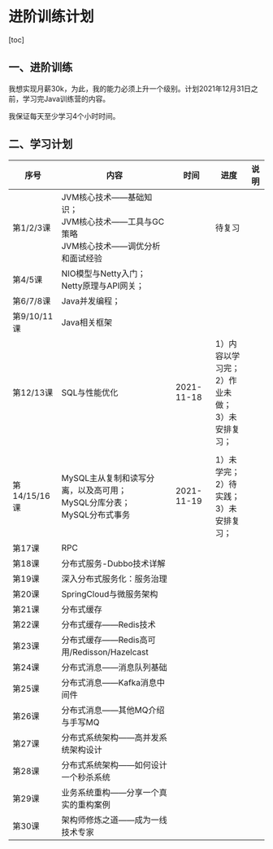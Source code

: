 # 进阶训练计划

[toc]

## 一、进阶训练

我想实现月薪30k，为此，我的能力必须上升一个级别。计划2021年12月31日之前，学习完Java训练营的内容。

我保证每天至少学习4个小时时间。

## 二、学习计划

| 序号         | 内容                                                         | 时间       | 进度                                                      | 说明 |
| ------------ | ------------------------------------------------------------ | ---------- | --------------------------------------------------------- | ---- |
| 第1/2/3课    | JVM核心技术——基础知识；<br />JVM核心技术——工具与GC策略<br />JVM核心技术——调优分析和面试经验 |            | 待复习                                                    |      |
| 第4/5课      | NIO模型与Netty入门；<br />Netty原理与API网关；               |            |                                                           |      |
| 第6/7/8课    | Java并发编程；                                               |            |                                                           |      |
| 第9/10/11课  | Java相关框架                                                 |            |                                                           |      |
| 第12/13课    | SQL与性能优化                                                | 2021-11-18 | 1）内容以学习完；<br />2）作业未做；<br />3）未安排复习； |      |
|              |                                                              |            |                                                           |      |
| 第14/15/16课 | MySQL主从复制和读写分离，以及高可用；<br />MySQL分库分表；<br />MySQL分布式事务 | 2021-11-19 | 1）未学完；<br />2）待实践；<br />3）未安排复习；         |      |
| 第17课       | RPC                                                          |            |                                                           |      |
| 第18课       | 分布式服务-Dubbo技术详解                                     |            |                                                           |      |
| 第19课       | 深入分布式服务化：服务治理                                   |            |                                                           |      |
| 第20课       | SpringCloud与微服务架构                                      |            |                                                           |      |
| 第21课       | 分布式缓存                                                   |            |                                                           |      |
| 第22课       | 分布式缓存——Redis技术                                        |            |                                                           |      |
| 第23课       | 分布式缓存——Redis高可用/Redisson/Hazelcast                   |            |                                                           |      |
| 第24课       | 分布式消息——消息队列基础                                     |            |                                                           |      |
| 第25课       | 分布式消息——Kafka消息中间件                                  |            |                                                           |      |
| 第26课       | 分布式消息——其他MQ介绍与手写MQ                               |            |                                                           |      |
| 第27课       | 分布式系统架构——高并发系统架构设计                           |            |                                                           |      |
| 第28课       | 分布式系统架构——如何设计一个秒杀系统                         |            |                                                           |      |
| 第29课       | 业务系统重构——分享一个真实的重构案例                         |            |                                                           |      |
| 第30课       | 架构师修炼之道——成为一线技术专家                             |            |                                                           |      |